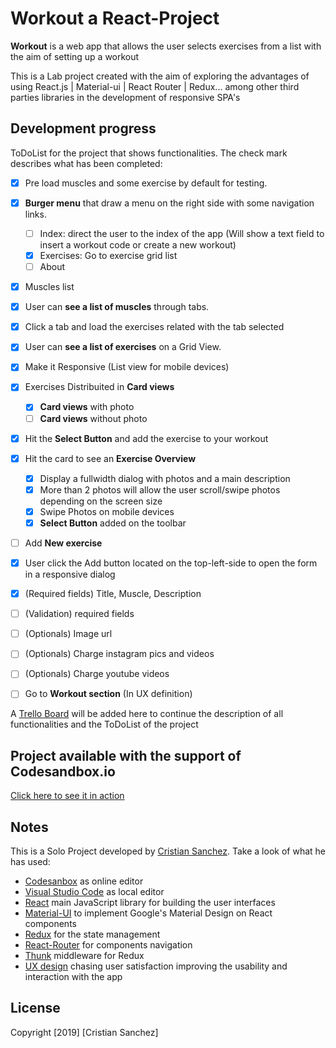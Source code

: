 # Workout a React-Project

**Workout** is a web app that allows the user selects exercises from a list with the aim of setting up a workout

This is a Lab project created with the aim of exploring the advantages of using React.js | Material-ui | React Router | Redux... 
among other third parties libraries in the development of responsive SPA's

## Development progress

ToDoList for the project that shows functionalities.
The check mark describes what has been completed:

* [x]	Pre load muscles and some exercise by default for testing.

* [x] **Burger menu** that draw a menu on the right side with some navigation links.
  * [ ] Index: direct the user to the index of the app (Will show a text field to insert a workout code or create a new workout)
  * [x] Exercises: Go to exercise grid list
  * [ ] About

* [x]	Muscles list
  * [x] User can **see a list of muscles** through tabs.
  * [x] Click a tab and load the exercises related with the tab selected 

* [x]	User can **see a list of exercises** on a Grid View.
  * [x] Make it Responsive (List view for mobile devices)
  * [x] Exercises Distribuited in **Card views**
    * [x] **Card views** with photo
    * [ ] **Card views** without photo
  * [x]	Hit the **Select Button** and add the exercise to your workout
  * [x]	Hit the card to see an **Exercise Overview**
    * [x] Display a fullwidth dialog with photos and a main description
    * [x] More than 2 photos will allow the user scroll/swipe photos depending on the screen size
    * [x] Swipe Photos on mobile devices
    * [x]	**Select Button** added on the toolbar
    
* [ ]	Add **New exercise**
  * [x]	User click the Add button located on the top-left-side to open the form in a responsive dialog
  * [x]	(Required fields) Title, Muscle, Description
  * [ ]	(Validation) required fields
  * [ ]	(Optionals) Image url
  * [ ]	(Optionals) Charge instagram pics and videos
  * [ ]	(Optionals) Charge youtube videos
* [ ]	Go to **Workout section** (In UX definition)

A [Trello Board](https://trello.com/en) will be added here to continue the description of all functionalities and the ToDoList of the project
  
## Project available with the support of Codesandbox.io
[Click here to see it in action](https://codesandbox.io/s/l48zm7y229)

## Notes
This is a Solo Project developed by [Cristian Sanchez](https://www.linkedin.com/in/kristianss27).
Take a look of what he has used:

* [Codesanbox](https://codesandbox.io) as online editor
* [Visual Studio Code](https://code.visualstudio.com/) as local editor
* [React](https://reactjs.org/) main JavaScript library for building the user interfaces
* [Material-UI](https://material-ui.com/) to implement Google's Material Design on React components
* [Redux](https://redux.js.org/) for the state management
* [React-Router](https://reacttraining.com/react-router/) for components navigation
* [Thunk](https://github.com/reduxjs/redux-thunk) middleware for Redux
* [UX design](https://uxplanet.org/) chasing user satisfaction improving the usability and interaction with the app

## License
Copyright [2019] [Cristian Sanchez]
